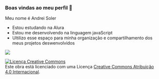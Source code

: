 ### Boas vindas ao meu perfil 💙

Meu nome é Andrei Soler

- Estou estudando na Alura 
- Estou me desenvolvendo na linguagem javaScript
- Ultilizo esse espaço para minha organização e compartilhamento dos meus projetos deswenvolvidos


![](https://media.tenor.com/gInQnsr6GoMAAAAM/doge-doge-meme.gif)

<a rel="license" href="http://creativecommons.org/licenses/by/4.0/"><img alt="Licença Creative Commons" style="border-width:0" src="https://i.creativecommons.org/l/by/4.0/88x31.png" /></a><br />Este obra está licenciado com uma Licença <a rel="license" href="http://creativecommons.org/licenses/by/4.0/">Creative Commons Atribuição 4.0 Internacional</a>.

